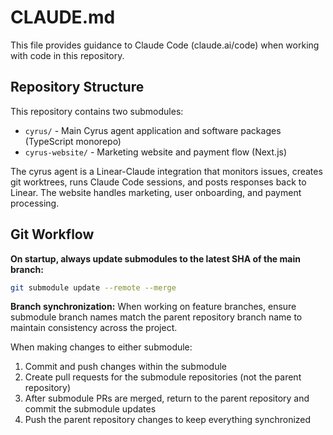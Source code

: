 # CLAUDE.md

This file provides guidance to Claude Code (claude.ai/code) when working with code in this repository.

## Repository Structure

This repository contains two submodules:

- `cyrus/` - Main Cyrus agent application and software packages (TypeScript monorepo)
- `cyrus-website/` - Marketing website and payment flow (Next.js)

The cyrus agent is a Linear-Claude integration that monitors issues, creates git worktrees, runs Claude Code sessions, and posts responses back to Linear. The website handles marketing, user onboarding, and payment processing.

## Git Workflow

**On startup, always update submodules to the latest SHA of the main branch:**
```bash
git submodule update --remote --merge
```

**Branch synchronization:** When working on feature branches, ensure submodule branch names match the parent repository branch name to maintain consistency across the project.

When making changes to either submodule:
1. Commit and push changes within the submodule
2. Create pull requests for the submodule repositories (not the parent repository)
3. After submodule PRs are merged, return to the parent repository and commit the submodule updates
4. Push the parent repository changes to keep everything synchronized